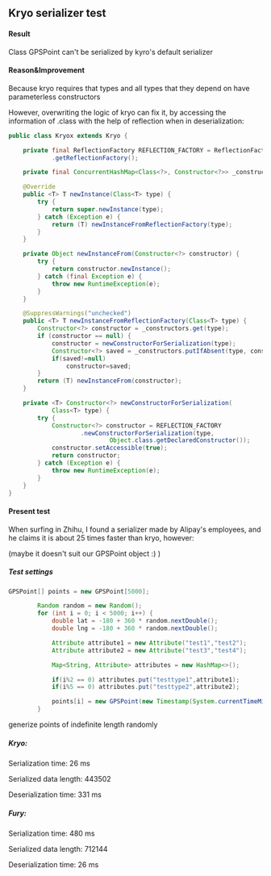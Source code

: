 ## Kryo serializer test

#### Result

Class GPSPoint can't be serialized by kyro's default serializer

#### Reason&Improvement

Because kryo requires that types and all types that they depend on have parameterless constructors

However, overwriting the logic of kryo can fix it, by accessing the information of .class with the help of reflection when in deserialization:

```java
public class Kryox extends Kryo {

    private final ReflectionFactory REFLECTION_FACTORY = ReflectionFactory
            .getReflectionFactory();

    private final ConcurrentHashMap<Class<?>, Constructor<?>> _constructors = new ConcurrentHashMap<Class<?>, Constructor<?>>();

    @Override
    public <T> T newInstance(Class<T> type) {
        try {
            return super.newInstance(type);
        } catch (Exception e) {
            return (T) newInstanceFromReflectionFactory(type);
        }
    }

    private Object newInstanceFrom(Constructor<?> constructor) {
        try {
            return constructor.newInstance();
        } catch (final Exception e) {
            throw new RuntimeException(e);
        }
    }

    @SuppressWarnings("unchecked")
    public <T> T newInstanceFromReflectionFactory(Class<T> type) {
        Constructor<?> constructor = _constructors.get(type);
        if (constructor == null) {
            constructor = newConstructorForSerialization(type);
            Constructor<?> saved = _constructors.putIfAbsent(type, constructor);
            if(saved!=null)
                constructor=saved;
        }
        return (T) newInstanceFrom(constructor);
    }

    private <T> Constructor<?> newConstructorForSerialization(
            Class<T> type) {
        try {
            Constructor<?> constructor = REFLECTION_FACTORY
                    .newConstructorForSerialization(type,
                            Object.class.getDeclaredConstructor());
            constructor.setAccessible(true);
            return constructor;
        } catch (Exception e) {
            throw new RuntimeException(e);
        }
    }
}
```



#### Present test

When surfing in Zhihu, I found a serializer made by Alipay's employees, and he claims it is about 25 times faster than kryo, however:

(maybe it doesn't suit our GPSPoint object :)  )

##### Test settings

```java
GPSPoint[] points = new GPSPoint[5000];

        Random random = new Random();
        for (int i = 0; i < 5000; i++) {
            double lat = -180 + 360 * random.nextDouble();
            double lng = -180 + 360 * random.nextDouble();

            Attribute attribute1 = new Attribute("test1","test2");
            Attribute attribute2 = new Attribute("test3","test4");

            Map<String, Attribute> attributes = new HashMap<>();

            if(i%2 == 0) attributes.put("testtype1",attribute1);
            if(i%5 == 0) attributes.put("testtype2",attribute2);

            points[i] = new GPSPoint(new Timestamp(System.currentTimeMillis()), lng, lat, attributes);
        }
```

generize points of indefinite length randomly

##### Kryo:

Serialization time: 26 ms

Serialized data length: 443502

Deserialization time: 331 ms

##### Fury:

Serialization time: 480 ms

Serialized data length: 712144

Deserialization time: 26 ms
